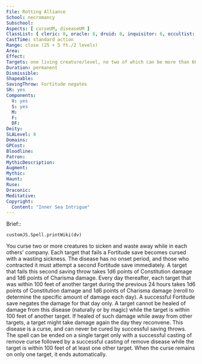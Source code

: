 ```yaml
---
File: Rotting Alliance
School: necromancy
Subschool: 
Aspects: [ curseUM, diseaseUM ]
ClassList: { cleric: 8, oracle: 8, druid: 8, inquisitor: 6, occultist: 6, witch: 8 }
CastTime: standard action
Range: close (25 + 5 ft./2 levels)
Area: 
Effect: 
Targets: one living creature/level, no two of which can be more than 60 feet apart
Duration: permanent
Dismissible: 
Shapeable: 
SavingThrow: Fortitude negates
SR: yes
Components:
  V: yes
  S: yes
  M: 
  F: 
  DF: 
Deity: 
SLALevel: 8
Domains: 
GPCost: 
Bloodline: 
Patron: 
MythicDescription: 
Augment: 
Mythic: 
Haunt: 
Ruse: 
Draconic: 
Meditative: 
Copyright:
  Content: "Inner Sea Intrigue"
---
```

Brief:: 

```dataviewjs
customJS.Spell.printWiki(dv)
```

You curse two or more creatures to sicken and waste away while in each others' company. Each target that fails a Fortitude save becomes cursed with a wasting sickness. The disease has no onset period, and those who contracted it must attempt a second Fortitude save immediately. A target that fails this second saving throw takes 1d6 points of Constitution damage and 1d6 points of Charisma damage. Every day thereafter, each target that was within 100 feet of another target during the previous 24 hours takes 1d6 points of Constitution damage and 1d6 points of Charisma damage (reroll to determine the specific amount of damage each day). A successful Fortitude save negates the damage for that day only.  A target cannot be healed of damage from this disease (naturally or by magic) while the target is within 100 feet of another target. If healed of such damage while away from other targets, a target might take damage again the day they reconvene. This disease is a curse, and can never be cured by successful saving throws. The spell can be ended on a single target only with a successful casting of remove curse followed by a successful casting of remove disease while the target is within 100 feet of at least one other target. When the curse remains on only one target, it ends automatically.
